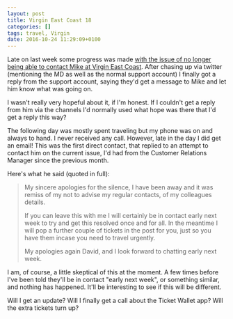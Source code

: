 ```yaml
---
layout: post
title: Virgin East Coast 18
categories: []
tags: travel, Virgin
date: 2016-10-24 11:29:09+0100
---
```


Late on last week some progress was made [with the issue of no longer being
able to contact Mike at Virgin East Coast](/2016/10/19/virgin_east_coast_17.html).
After chasing up via twitter (mentioning the MD as well as the normal
support account) I finally got a reply from the support account, saying
they'd get a message to Mike and let him know what was going on.

I wasn't really very hopeful about it, if I'm honest. If I couldn't get a
reply from him via the channels I'd normally used what hope was there that
I'd get a reply this way?

The following day was mostly spent traveling but my phone was on and always
to hand. I never received any call. However, late in the day I did get an
email! This was the first direct contact, that replied to an attempt to
contact him on the current issue, I'd had from the Customer Relations
Manager since the previous month.

Here's what he said (quoted in full):

> My sincere apologies for the silence, I have been away and it was remiss
> of my not to advise my regular contacts, of my colleagues details.
>
> If you can leave this with me I will certainly be in contact early next
> week to try and get this resolved once and for all. In the meantime I will
> pop a further couple of tickets in the post for you, just so you have them
> incase you need to travel urgently.
>
> My apologies again David, and I look forward to chatting early next week.

I am, of course, a little skeptical of this at the moment. A few times
before I've been told they'll be in contact "early next week", or something
similar, and nothing has happened. It'll be interesting to see if this will
be different.

Will I get an update? Will I finally get a call about the Ticket Wallet app?
Will the extra tickets turn up?

[//]: # (2016-10-24-virgin_east_coast_18.md ends here)
